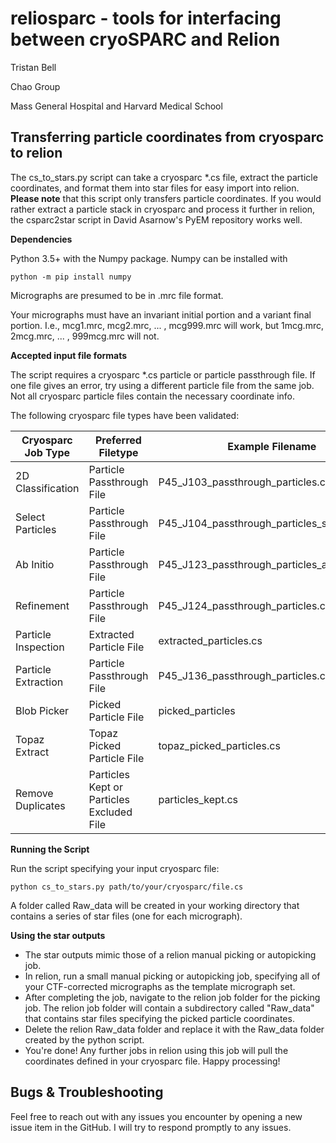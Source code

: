 # reliosparc - tools for interfacing between cryoSPARC and Relion

Tristan Bell

Chao Group

Mass General Hospital and Harvard Medical School

## Transferring particle coordinates from cryosparc to relion 

The cs_to_stars.py script can take a cryosparc *.cs file, extract the particle coordinates, and format them into star files for easy import into relion.  **Please note** that this script only transfers particle coordinates.  If you would rather extract a particle stack in cryosparc and process it further in relion, the csparc2star script in David Asarnow's PyEM repository works well.

**Dependencies**

Python 3.5+ with the Numpy package.  Numpy can be installed with

    python -m pip install numpy

Micrographs are presumed to be in .mrc file format.

Your micrographs must have an invariant initial portion and a variant final portion.  I.e., mcg1.mrc, mcg2.mrc, ... , mcg999.mrc will work, but 1mcg.mrc, 2mcg.mrc, ... , 999mcg.mrc will not.

**Accepted input file formats**

The script requires a cryosparc *.cs particle or particle passthrough file.  If one file gives an error, try using a different particle file from the same job.  Not all cryosparc particle files contain the necessary coordinate info.

The following cryosparc file types have been validated:

| Cryosparc Job Type | Preferred Filetype | Example Filename | 
|--|--|--|
| 2D Classification | Particle Passthrough File | P45_J103_passthrough_particles.cs |
| Select Particles | Particle Passthrough File | P45_J104_passthrough_particles_selected.cs |
| Ab Initio | Particle Passthrough File | P45_J123_passthrough_particles_all_classes.cs |
| Refinement | Particle Passthrough File | P45_J124_passthrough_particles.cs |
| Particle Inspection | Extracted Particle File | extracted_particles.cs |
| Particle Extraction | Particle Passthrough File | P45_J136_passthrough_particles.cs |
| Blob Picker | Picked Particle File | picked_particles |
| Topaz Extract | Topaz Picked Particle File | topaz_picked_particles.cs |
| Remove Duplicates |Particles Kept or Particles Excluded File | particles_kept.cs |

**Running the Script**

Run the script specifying your input cryosparc file:

    python cs_to_stars.py path/to/your/cryosparc/file.cs

A folder called Raw_data will be created in your working directory that contains a series of star files (one for each micrograph).

**Using the star outputs**

 - The star outputs mimic those of a relion manual picking or autopicking job.
 - In relion, run a small manual picking or autopicking job, specifying all of your CTF-corrected micrographs as the template micrograph set.
 - After completing the job, navigate to the relion job folder for the picking job.  The relion job folder will contain a subdirectory called "Raw_data" that contains star files specifying the picked particle coordinates.
 - Delete the relion Raw_data folder and replace it with the Raw_data folder created by the python script.
 - You're done!  Any further jobs in relion using this job will pull the coordinates defined in your cryosparc file.  Happy processing!

## Bugs & Troubleshooting

Feel free to reach out with any issues you encounter by opening a new issue item in the GitHub.  I will try to respond promptly to any issues.

